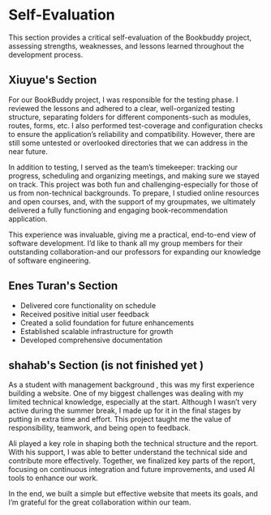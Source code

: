 

# Self-Evaluation

This section provides a critical self-evaluation of the Bookbuddy project, assessing strengths, weaknesses, and lessons learned throughout the development process.

## Xiuyue's Section 
For our BookBuddy project, I was responsible for the testing phase. I reviewed the lessons and adhered to a clear, well-organized testing structure, separating folders for different components-such as modules, routes, forms, etc. I also performed test-coverage and configuration checks to ensure the application’s reliability and compatibility. However, there are still some untested or overlooked directories that we can address in the near future.

In addition to testing, I served as the team’s timekeeper: tracking our progress, scheduling and organizing meetings, and making sure we stayed on track. This project was both fun and challenging-especially for those of us from non-technical backgrounds. To prepare, I studied online resources and open courses, and, with the support of my groupmates, we ultimately delivered a fully functioning and engaging book-recommendation application.

This experience was invaluable, giving me a practical, end-to-end view of software development. I’d like to thank all my group members for their outstanding collaboration-and our professors for expanding our knowledge of software engineering.

## Enes Turan's Section
- Delivered core functionality on schedule
- Received positive initial user feedback
- Created a solid foundation for future enhancements
- Established scalable infrastructure for growth
- Developed comprehensive documentation


## shahab's Section (is not finished yet )
As a student with management background , this was my first experience building a website. One of my biggest challenges was dealing with my limited technical knowledge, especially at the start. Although I wasn’t very active during the summer break, I made up for it in the final stages by putting in extra time and effort. This project taught me the value of responsibility, teamwork, and being open to feedback.

Ali played a key role in shaping both the technical structure and the report. With his support, I was able to better understand the technical side and contribute more effectively. Together, we finalized key parts of the report, focusing on continuous integration and future improvements, and used AI tools to enhance our work.

In the end, we built a simple but effective website that meets its goals, and I’m grateful for the great collaboration within our team.



